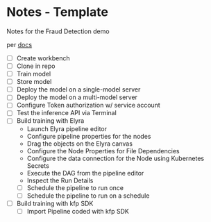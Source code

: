 # Notes - Template

Notes for the Fraud Detection demo

per [docs](https://docs.redhat.com/en/documentation/red_hat_openshift_ai_self-managed/2.9/html/openshift_ai_tutorial_-_fraud_detection_example)

- [ ] Create workbench
- [ ] Clone in repo
- [ ] Train model
- [ ] Store model
- [ ] Deploy the model on a single-model server
- [ ] Deploy the model on a multi-model server
- [ ] Configure Token authorization w/ service account
- [ ] Test the inference API via Terminal
- [ ] Build training with Elyra
  - Launch Elyra pipeline editor
  - Configure pipeline properties for the nodes
  - Drag the objects on the Elyra canvas
  - Configure the Node Properties for File Dependencies
  - Configure the data connection for the Node using Kubernetes Secrets
  - Execute the DAG from the pipeline editor
  - Inspect the Run Details
  - [ ] Schedule the pipeline to run once
  - [ ] Schedule the pipeline to run on a schedule
- [ ] Build training with kfp SDK
  - [ ] Import Pipeline coded with kfp SDK
